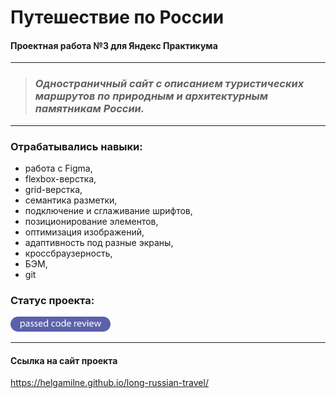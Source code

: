 # Путешествие по России

#### Проектная работа №3 для Яндекс Практикума
------
>### *Одностраничный сайт с описанием туристических маршрутов по природным и архитектурным памятникам России.*
------

###  Отрабатывались навыки:

* работа с Figma,
* flexbox-верстка,
* grid-верстка,
* семантика разметки,
* подключение и сглаживание шрифтов,
* позиционирование элементов,
* оптимизация изображений,
* адаптивность под разные экраны,
* кроссбраузерность,
* БЭМ,
* git

###  Статус проекта:
<img src="https://github.com/HelgaMilne/HelgaMilne/blob/main/src/images/passed_code_review.svg" alt="badge" width="160px">

-----

#### Ссылка на сайт проекта

https://helgamilne.github.io/long-russian-travel/
